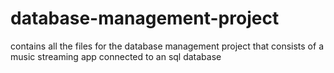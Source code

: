# database-management-project
contains all the files for the database management project that consists of a music streaming app connected to an sql database
